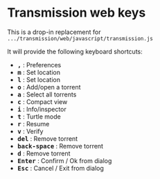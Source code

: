 # Transmission web keys

This is a drop-in replacement for `.../transmission/web/javascript/transmission.js`

It will provide the following keyboard shortcuts:

 - <kbd>**,**</kbd>          : Preferences
 - <kbd>**m**</kbd>          : Set location
 - <kbd>**l**</kbd>          : Set location
 - <kbd>**o**</kbd>          : Add/open a torrent
 - <kbd>**a**</kbd>          : Select all torrents
 - <kbd>**c**</kbd>          : Compact view
 - <kbd>**i**</kbd>          : Info/inspector
 - <kbd>**t**</kbd>          : Turtle mode
 - <kbd>**r**</kbd>          : Resume
 - <kbd>**v**</kbd>          : Verify
 - <kbd>**del**</kbd>        : Remove torrent
 - <kbd>**back-space**</kbd> : Remove torrent
 - <kbd>**d**</kbd>          : Remove torrent
 - <kbd>**Enter**</kbd>      : Confirm / Ok from dialog
 - <kbd>**Esc**</kbd>        : Cancel / Exit from dialog
